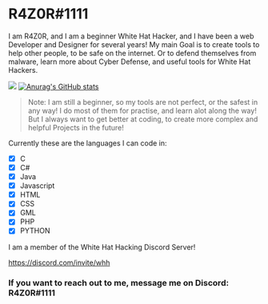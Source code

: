 # R4Z0R#1111

I am R4Z0R, and I am a beginner White Hat Hacker, and I have been a web Developer and Designer for several years! My main Goal is to create tools to help other people,
to be safe on the internet. Or to defend themselves from malware, learn more about Cyber Defense, and useful tools for White Hat Hackers.

![](https://komarev.com/ghpvc/?username=r4z0r1111&color=orange)
[![Anurag's GitHub stats](https://github-readme-stats.vercel.app/api?username=r4z0r-1111)](https://github.com/anuraghazra/github-readme-stats)

>Note: I am still a beginner, so my tools are not perfect, or the safest in any way! I do most of them for practise, and learn alot along the way! But I always want to get better at coding, to create more complex and helpful Projects in the future!

Currently these are the languages I can code in:

- [x] C
- [x] C#
- [x] Java
- [x] Javascript
- [x] HTML
- [x] CSS
- [x] GML
- [x] PHP 
- [x] PYTHON

I am a member of the White Hat Hacking Discord Server! 

https://discord.com/invite/whh

### If you want to reach out to me, message me on Discord: R4Z0R#1111

